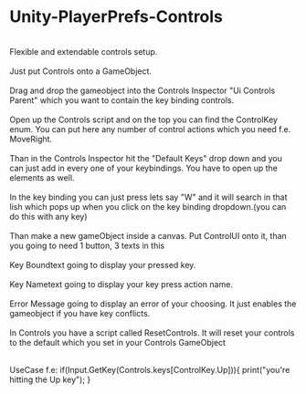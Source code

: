 # Unity-PlayerPrefs-Controls
<br>Flexible and extendable controls setup.</br>
<br>Just put Controls onto a GameObject.</br>
<br>Drag and drop the gameobject into the Controls Inspector  "Ui Controls Parent" which you want to contain the key binding controls.</br>
<br>Open up the Controls script and on the top you can find the ControlKey enum. You can put here any number of control actions which you need f.e. MoveRight.</br>
<br>Than in the Controls Inspector hit the "Default Keys" drop down and you can just add in every one of your keybindings. You have to open up the elements as well.</br>
<br>In the key binding you can just press lets say "W" and it will search in that lish which pops up when you click on the key binding dropdown.(you can do this with any key)</br>
<br>Than make a new gameObject inside a canvas. Put ControlUI onto it, than you going to need 1 button, 3 texts in this</br>
<br>Key Boundtext going to display your pressed key.</br>
<br>Key Nametext going to display your key press action name.</br>
<br>Error Message going to display an error of your choosing. It just enables the gameobject if you have key conflicts.</br>
<br>In Controls you have a script called ResetControls. It will reset your controls to the default which you set in your Controls GameObject</br>

<br>UseCase f.e: if(Input.GetKey(Controls.keys[ControlKey.Up])){ print("you're hitting the Up key"); }</br>


